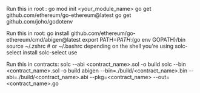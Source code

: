 Run this in root :
go mod init <your_module_name>
go get github.com/ethereum/go-ethereum@latest
go get github.com/joho/godotenv

Run this in root:
go install github.com/ethereum/go-ethereum/cmd/abigen@latest
export PATH=$PATH:$(go env GOPATH)/bin
source ~/.zshrc  # or ~/.bashrc depending on the shell you're using
solc-select install <version>
solc-select use <version>

Run this in contracts:
solc --abi <contract_name>.sol -o build
solc --bin <contract_name>.sol -o build
abigen --bin=./build/<contract_name>.bin --abi=./build/<contract_name>.abi --pkg=<contract_name> --out=<contract_name>.go
